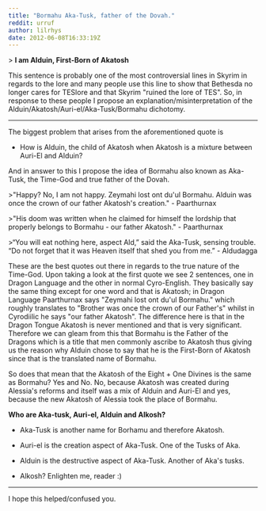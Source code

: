 ```yaml
---
title: "Bormahu Aka-Tusk, father of the Dovah."
reddit: urruf
author: lilrhys
date: 2012-06-08T16:33:19Z
---
```


&gt; **I am Alduin, First-Born of Akatosh**

This sentence is probably one of the most controversial lines in Skyrim in regards to the lore and many people use this line to show that Bethesda no longer cares for TESlore and that Skyrim "ruined the lore of TES". So, in response to these people I propose an explanation/misinterpretation of the Alduin/Akatosh/Auri-el/Aka-Tusk/Bormahu dichotomy.

------------------------------------------------------------------

The biggest problem that arises from the aforementioned quote is

* How is Alduin, the child of Akatosh when Akatosh is a mixture between Auri-El and Alduin?

And in answer to this I propose the idea of Bormahu also known as Aka-Tusk, the Time-God and true father of the Dovah.

 &gt;"Happy? No, I am not happy. Zeymahi lost ont du'ul Bormahu. Alduin was once the crown of our father Akatosh's creation." - Paarthurnax

&gt;"His doom was written when he claimed for himself the lordship that properly belongs to Bormahu - our father Akatosh." - Paarthurnax

&gt;“You will eat nothing here, aspect Ald,” said the Aka-Tusk, sensing trouble. “Do not forget that it was Heaven itself that shed you from me.” - Aldudagga 


These are the best quotes out there in regards to the true nature of the Time-God. Upon taking a look at the first quote we see 2 sentences, one in Dragon Language and the other in normal Cyro-English. They basically say the same thing except for one word and that is Akatosh; in Dragon Language Paarthurnax says "Zeymahi lost ont du'ul Bormahu." which roughly translates to "Brother was once the crown of our Father's" whilst in Cyrodiilic he says "our father Akatosh". The difference here is that in the Dragon Tongue Akatosh is never mentioned and that is very significant. Therefore we can gleam from this that Bormahu is the Father of the Dragons which is a title that men commonly ascribe to Akatosh thus giving us the reason why Alduin chose to say that he is the First-Born of Akatosh since that is the translated name of Bormahu.

So does that mean that the Akatosh of the Eight + One Divines is the same as Bormahu? Yes and No. No, because Akatosh was created during Alessia's reforms and itself was a mix of Alduin and Auri-El and yes, because the new Akatosh of Alessia took the place of Bormahu. 

 
**Who are Aka-tusk, Auri-el, Alduin and Alkosh?**

* Aka-Tusk is another name for Borhamu and therefore Akatosh.

* Auri-el is the creation aspect of Aka-Tusk. One of the Tusks of Aka.

* Alduin is the destructive aspect of Aka-Tusk. Another of Aka's tusks.
 
* Alkosh? Enlighten me, reader :)


-----------------------------------

I hope this helped/confused you.



















